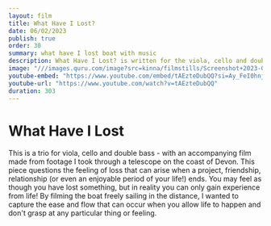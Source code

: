 ```yaml
---
layout: film
title: What Have I Lost?
date: 06/02/2023
publish: true
order: 30
summary: what have I lost boat with music
description: What Have I Lost? is written for the viola, cello and double bass
image: "///images.quru.com/image?src=kinna/filmstills/Screenshot+2023-04-24+at+12.28.39.png&width=450"
youtube-embed: "https://www.youtube.com/embed/tAEzteDubQQ?si=Ay_FeI0hnjENUXIy"
youtube-url: "https://www.youtube.com/watch?v=tAEzteDubQQ"
duration: 303
---
```


# What Have I Lost

This is a trio for viola, cello and double bass - with an accompanying film made from footage I took through a telescope on the coast of Devon. This piece questions the feeling of loss that can arise when a project, friendship, relationship (or even an enjoyable period of your life!) ends. You may feel as though you have lost something, but in reality you can only gain experience from life! By filming the boat freely sailing in the distance, I wanted to capture the ease and flow that can occur when you allow life to happen and don't grasp at any particular thing or feeling.
